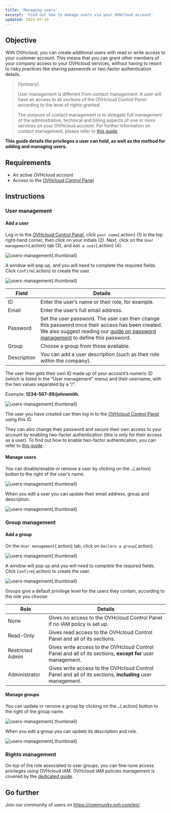 ```yaml
---
title: 'Managing users'
excerpt: 'Find out how to manage users via your OVHcloud account'
updated: 2023-07-19
---
```


## Objective

With OVHcloud, you can create additional users with read or write access to your customer account. This means that you can grant other members of your company access to your OVHcloud services, without having to resort to risky practices like sharing passwords or two-factor authentication details.

> [!primary]
>
> User management is different from contact management. A user will have an access to all sections of the OVHcloud Control Panel according to the level of rights granted.
>
> The purpose of contact management is to delegate full management of the administrative, technical and billing aspects of one or more services on your OVHcloud account. For further information on contact management, please refer to [this guide](/pages/account/customer/managing_contacts).
>

**This guide details the privileges a user can hold, as well as the method for adding and managing users.**

## Requirements

- An active OVHcloud account
- Access to the [OVHcloud Control Panel](https://www.ovh.com/auth/?action=gotomanager&from=https://www.ovh.co.uk/&ovhSubsidiary=GB)

## Instructions

### User management

#### Add a user

Log in to the [OVHcloud Control Panel](https://www.ovh.com/auth/?action=gotomanager&from=https://www.ovh.co.uk/&ovhSubsidiary=GB), click `your name`{.action} (1) in the top right-hand corner, then click on your initials (2).
Next, click on the `User management`{.action} tab (3), and `Add a user`{.action} (4).

![users-management](images/hubusers.png){.thumbnail}

A window will pop up, and you will need to complete the required fields. Click `Confirm`{.action} to create the user.

![users-management](images/usersmanagement2.png){.thumbnail}

| Field | Details |
|--------------|----------------------------------------------------------------------------------------------------------------------------------------------------------------------------------------------------------------------------------------------------------------------------------------------------------|
| ID | Enter the user’s name or their role, for example. |
| Email | Enter the user’s full email address. |
| Password | Set the user password. The user can then change this password once their access has been created. <br>We also suggest reading our [guide on password management](/pages/account/customer/manage-ovh-password) to define this password. |
| Group | Choose a group from those available. |
| Description | You can add a user description (such as their role within the company). |

The user then gets their own ID made up of your account’s numeric ID (which is listed in the “User management” menu) and their username, with the two values separated by a “/”.

Example: **1234-567-89/johnsmith**.

![users-management](images/usersmanagement3.png){.thumbnail}

The user you have created can then log in to the [OVHcloud Control Panel](https://www.ovh.com/auth/?action=gotomanager&from=https://www.ovh.co.uk/&ovhSubsidiary=GB) using this ID. 

They can also change their password and secure their own access to your account by enabling two-factor authentication (this is only for their access as a user). To find out how to enable two-factor authentication, you can refer to [this guide](/pages/account/customer/secure-ovhcloud-account-with-2fa).

#### Manage users

You can disable/enable or remove a user by clicking on the `…`{.action} button to the right of the user’s name.

![users-management](images/usersmanagement4.png){.thumbnail}

When you edit a user you can update their email address, group and description.

![users-management](images/usersmanagement6.png){.thumbnail}

### Group management

#### Add a group

On the `User management`{.action} tab, click on `Declare a group`{.action}.

![users-management](images/usersmanagement7.png){.thumbnail}

A window will pop up and you will need to complete the required fields. Click `Confirm`{.action} to create the user.

![users-management](images/usersmanagement8.png){.thumbnail}

Groups give a default privilege level for the users they contain, according to the role you choose:

| Role | Details |
|------------------|----------------------------------------------------------------------------------------------------------------------|
| None | Gives no access to the OVHcloud Control Panel if no IAM policy is set up. |
| Read-Only | Gives read access to the OVHcloud Control Panel and all of its sections. |
| Restricted Admin | Gives write access to the OVHcloud Control Panel and all of its sections, **except for** user management. |
| Administrator | Gives write access to the OVHcloud Control Panel and all of its sections, **including** user management. |

#### Manage groups

You can update or remove a group by clicking on the `…`{.action} button to the right of the group name.

![users-management](images/usersmanagement9.png){.thumbnail}

When you edit a group you can update its description and role.

![users-management](images/usersmanagement10.png){.thumbnail}

### Rights management

On top of the role associated to user groups, you can fine-tune access privileges using OVHcloud IAM.
OVHcloud IAM policies management is covered by the [dedicated guide](/pages/account/customer/iam-policy-ui).

## Go further

Join our community of users on <https://community.ovh.com/en/>.